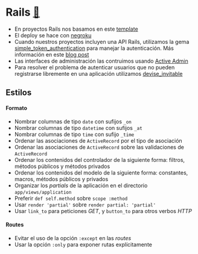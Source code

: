Rails [:link:](https://github.com/rails/rails)
=========

* En proyectos Rails nos basamos en este [template](https://github.com/platanus/rails_template)
* El deploy se hace con [negroku](https://github.com/platanus/negroku)
* Cuando nuestros proyectos incluyen una API Rails, utilizamos la gema [simple_token_authentication](https://github.com/gonzalo-bulnes/simple_token_authentication) para manejar la autenticación. Más información en este [blog post](http://cb.platan.us/rails/authentication/restmod/angular/2015/03/13/usando-angular-auth-lib-con-simple-token-authentication-gem.html)
* Las interfaces de administración las contruimos usando [Active Admin](/contenido/activeadmin.md)
* Para resolver el problema de autenticar usuarios que no pueden registrarse libremente en una aplicación utilizamos [devise_invitable](http://cb.platan.us/rails/active%20admin/devise/2015/03/18/invitar-usuarios-con-devise.html)

## Estilos

#### Formato

* Nombrar columnas de tipo `date` con sufijos `_on`
* Nombrar columnas de tipo `datetime` con sufijos `_at`
* Nombrar columnas de tipo `time` con sufijo `_time`
* Ordenar las asociaciones de `ActiveRecord` por el tipo de asociación
* Ordenar las asociaciones de `ActiveRecord` sobre las validaciones de `ActiveRecord`
* Ordenar los contenidos del controlador de la siguiente forma: filtros, métodos públicos y métodos privados
* Ordenar los contenidos del modelo de la siguiente forma: constantes, macros, métodos públicos y privados
* Organizar los _partials_ de la aplicación en el directorio `app/views/application`
* Preferir `def self.method` sobre `scope :method`
* Usar `render 'partial'` sobre `render partial: 'partial'`
* Usar `link_to` para peticiones _GET_, y `button_to` para otros verbos _HTTP_

#### Routes

* Evitar el uso de la opción `:except` en las _routes_
* Usar la opción `:only` para exponer rutas explícitamente
